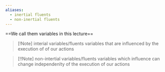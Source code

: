 ```yaml
---
aliases:
  - inertial fluents
  - non-inertial fluents
---
```


==We call them variables in this lecture==

>[!Note] interial variables/fluents
>variables that are influenced by the execution of of our actions

>[!!Note] non-intertial variables/fluents
>variables which influence can change independenlty of the execution of our actions
